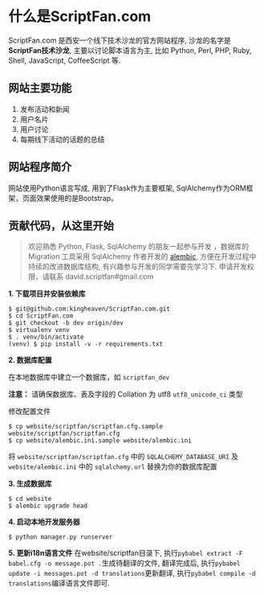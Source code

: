什么是ScriptFan.com
===================

ScriptFan.com 是西安一个线下技术沙龙的官方网站程序, 沙龙的名字是**ScriptFan技术沙龙**, 主要以讨论脚本语言为主, 比如 Python, Perl, PHP, Ruby, Shell, JavaScript, CoffeeScript 等.

## 网站主要功能

1. 发布活动和新闻
2. 用户名片
3. 用户讨论
4. 每期线下活动的话题的总结

## 网站程序简介

网站使用Python语言写成, 用到了Flask作为主要框架, SqlAlchemy作为ORM框架，页面效果使用的是Bootstrap。

## 贡献代码，从这里开始

> 欢迎熟悉 Python, Flask, SqlAlchemy 的朋友一起参与开发 ，数据库的 Migration 工具采用 SqlAlchemy 作者开发的 [alembic](http://alembic.readthedocs.org/en/latest/tutorial.html#editing-the-ini-file), 方便在开发过程中持续的改进数据库结构, 有兴趣参与开发的同学需要先学习下.
> 申请开发权限，请联系 david.scriptfan#gmail.com

**1. 下载项目并安装依赖库**

    $ git@github.com:kingheaven/ScriptFan.com.git
    $ cd ScriptFan.com
    $ git checkout -b dev origin/dev
	$ virtualenv venv
	$ . venv/bin/activate
    (venv) $ pip install -v -r requirements.txt

**2. 数据库配置**

在本地数据库中建立一个数据库，如 ``scriptfan_dev``

**注意：** 请确保数据库、表及字段的 Collation 为 utf8 `utf8_unicode_ci` 类型

修改配置文件

    $ cp website/scriptfan/scriptfan.cfg.sample website/scriptfan/scriptfan.cfg
    $ cp website/alembic.ini.sample website/alembic.ini

将 ``website/scriptfan/scriptfan.cfg`` 中的 ``SQLALCHEMY_DATABASE_URI`` 及 ``website/alembic.ini`` 中的 ``sqlalchemy.url`` 替换为你的数据库配置

**3. 生成数据库**

    $ cd website
    $ alembic upgrade head

**4. 启动本地开发服务器**

    $ python manager.py runserver

**5. 更新i18n语言文件**
    在website/scriptfan目录下, 执行``pybabel extract -F babel.cfg -o message.pot .``生成待翻译的文件, 翻译完成后, 执行``pybabel update -i messages.pot -d translations``更新翻译, 执行``pybabel compile -d translations``编译语言文件即可.

